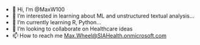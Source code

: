 - 👋 Hi, I’m @MaxW100
- 👀 I’m interested in learning about ML and unstructured textual analysis...
- 🌱 I’m currently learning R, Python...
- 💞️ I’m looking to collaborate on Healthcare ideas
- 📫 How to reach me Max.Wheel@SIAHealth.onmicrosoft.com

<!---
MaxW100/MaxW100 is a ✨ special ✨ repository because its `README.md` (this file) appears on your GitHub profile.
You can click the Preview link to take a look at your changes.
--->
